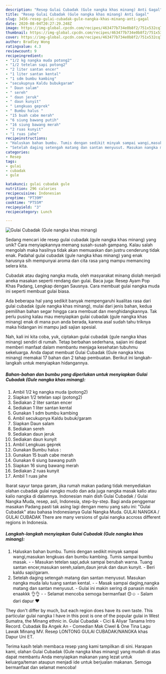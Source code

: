 ```yaml
---
description: "Resep Gulai Cubadak (Gule nangka khas minang) Anti Gagal"
title: "Resep Gulai Cubadak (Gule nangka khas minang) Anti Gagal"
slug: 3456-resep-gulai-cubadak-gule-nangka-khas-minang-anti-gagal
date: 2020-08-04T20:27:29.248Z
image: https://img-global.cpcdn.com/recipes/463477b734e0b8f2/751x532cq70/gulai-cubadak-gule-nangka-khas-minang-foto-resep-utama.jpg
thumbnail: https://img-global.cpcdn.com/recipes/463477b734e0b8f2/751x532cq70/gulai-cubadak-gule-nangka-khas-minang-foto-resep-utama.jpg
cover: https://img-global.cpcdn.com/recipes/463477b734e0b8f2/751x532cq70/gulai-cubadak-gule-nangka-khas-minang-foto-resep-utama.jpg
author: Bradley Wong
ratingvalue: 4.3
reviewcount: 9
recipeingredient:
- "1/2 kg nangka muda potong2"
- "1/2 tetelan sapi potong2"
- "2 liter santan encer"
- "1 liter santan kental"
- "1 sdm bumbu kambing"
- "secukupnya Kaldu bubukgaram"
- " Daun salam"
- " sereh"
- " daun jeruk"
- " daun kunyit"
- " Lengkuas geprek"
- " Bumbu halus "
- "15 buah cabe merah"
- "6 siung bawang putih"
- "16 siung bawang merah"
- "2 ruas kunyit"
- "1 ruas jahe"
recipeinstructions:
- "Haluskan bahan bumbu. Tumis dengan sedikit minyak sampai wangi,masukan lengkuas dan bumbu kambing. Tumis sampai bumbu masak.  Masukan tetelan sapi,aduk sampai berubah warna. Tuang santan encer,masukan sereh,salam,daun jeruk dan daun kunyit. Beri kaldu sapi/garam."
- "Setelah daging setengah matang dan santan menyusut. Masukan nangka muda lalu tuang santan kental.  Masak sampai daging,nangka matang dan santan menyusut. Gulai ini makin sering di panasin makin enaakkk 👌👌  Selamat mencoba semoga bermanfaat 😊☺ Salam dari dapur ❤"
categories:
- Resep
tags:
- gulai
- cubadak
- gule

katakunci: gulai cubadak gule 
nutrition: 296 calories
recipecuisine: Indonesian
preptime: "PT39M"
cooktime: "PT55M"
recipeyield: "3"
recipecategory: Lunch

---
```



![Gulai Cubadak (Gule nangka khas minang)](https://img-global.cpcdn.com/recipes/463477b734e0b8f2/751x532cq70/gulai-cubadak-gule-nangka-khas-minang-foto-resep-utama.jpg)

Sedang mencari ide resep gulai cubadak (gule nangka khas minang) yang unik? Cara menyiapkannya memang susah-susah gampang. Kalau salah mengolah maka hasilnya tidak akan memuaskan dan justru cenderung tidak enak. Padahal gulai cubadak (gule nangka khas minang) yang enak harusnya sih mempunyai aroma dan cita rasa yang mampu memancing selera kita.

Cubadak atau daging nangka muda, oleh masyarakat minang diolah menjadi aneka masakan seperti rendang dan gulai. Baca juga: Resep Ayam Pop Khas Padang, Lengkap dengan Sausnya. Cara membuat gulai nangka muda ini seperti membuat gulai biasa.

Ada beberapa hal yang sedikit banyak mempengaruhi kualitas rasa dari gulai cubadak (gule nangka khas minang), mulai dari jenis bahan, kedua pemilihan bahan segar hingga cara membuat dan menghidangkannya. Tak perlu pusing kalau mau menyiapkan gulai cubadak (gule nangka khas minang) enak di mana pun anda berada, karena asal sudah tahu triknya maka hidangan ini mampu jadi sajian spesial.


Nah, kali ini kita coba, yuk, ciptakan gulai cubadak (gule nangka khas minang) sendiri di rumah. Tetap berbahan sederhana, sajian ini dapat memberi manfaat dalam membantu menjaga kesehatan tubuhmu sekeluarga. Anda dapat membuat Gulai Cubadak (Gule nangka khas minang) memakai 17 bahan dan 2 tahap pembuatan. Berikut ini langkah-langkah untuk menyiapkan hidangannya.

<!--inarticleads1-->

##### Bahan-bahan dan bumbu yang diperlukan untuk menyiapkan Gulai Cubadak (Gule nangka khas minang):

1. Ambil 1/2 kg nangka muda (potong2)
1. Siapkan 1/2 tetelan sapi (potong2)
1. Sediakan 2 liter santan encer
1. Sediakan 1 liter santan kental
1. Gunakan 1 sdm bumbu kambing
1. Ambil secukupnya Kaldu bubuk/garam
1. Siapkan  Daun salam
1. Sediakan  sereh
1. Sediakan  daun jeruk
1. Sediakan  daun kunyit
1. Ambil  Lengkuas geprek
1. Gunakan  Bumbu halus :
1. Gunakan 15 buah cabe merah
1. Gunakan 6 siung bawang putih
1. Siapkan 16 siung bawang merah
1. Sediakan 2 ruas kunyit
1. Ambil 1 ruas jahe


Ibarat sayur tanpa garam, jika rumah makan padang tidak menyediakan olahan cubadak gulai nangko mudo dan ada juga nangka masak kalio atau kalio nangka di dalamnya. Indonesian main dish Gulai Cubadak / Gulai Nangka Muda, resep, asli, Indonesia, step-by-step. Bagi anda penggemar masakan Padang pasti tak asing lagi dengan menu yang satu ini: &#34;Gulai Cubadak&#34; atau bahasa Indonesianya Gulai Nangka Muda. GULAI NANGKA / GULAI CUBADAK There are many versions of gulai nangka accross different regions in Indonesia. 

<!--inarticleads2-->

##### Langkah-langkah menyiapkan Gulai Cubadak (Gule nangka khas minang):

1. Haluskan bahan bumbu. Tumis dengan sedikit minyak sampai wangi,masukan lengkuas dan bumbu kambing. Tumis sampai bumbu masak. -  - Masukan tetelan sapi,aduk sampai berubah warna. Tuang santan encer,masukan sereh,salam,daun jeruk dan daun kunyit. - Beri kaldu sapi/garam.
1. Setelah daging setengah matang dan santan menyusut. Masukan nangka muda lalu tuang santan kental. -  - Masak sampai daging,nangka matang dan santan menyusut. - Gulai ini makin sering di panasin makin enaakkk 👌👌 -  - Selamat mencoba semoga bermanfaat 😊☺ - Salam dari dapur ❤


They don&#39;t differ by much, but each region does have its own taste. This particular gulai nangka I have in this post is one of the popular gulai in West Sumatra, the Minang ethnic in. Gulai Cubadak - Cici &amp; Aliyar Tanama Intro Record. Cubadak Ba Angek An - Comedian Mak Ciwel &amp; One Tina Lagu Lawak Minang MV. Resep LONTONG GULAI CUBADAK/NANGKA khas Dapur Uni ET. 

Terima kasih telah membaca resep yang kami tampilkan di sini. Harapan kami, olahan Gulai Cubadak (Gule nangka khas minang) yang mudah di atas dapat membantu Anda menyiapkan makanan yang lezat untuk keluarga/teman ataupun menjadi ide untuk berjualan makanan. Semoga bermanfaat dan selamat mencoba!
